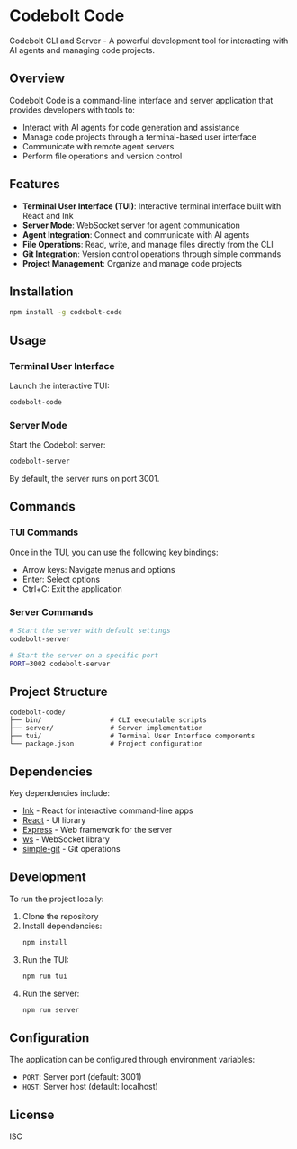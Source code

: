 # Codebolt Code

Codebolt CLI and Server - A powerful development tool for interacting with AI agents and managing code projects.

## Overview

Codebolt Code is a command-line interface and server application that provides developers with tools to:
- Interact with AI agents for code generation and assistance
- Manage code projects through a terminal-based user interface
- Communicate with remote agent servers
- Perform file operations and version control

## Features

- **Terminal User Interface (TUI)**: Interactive terminal interface built with React and Ink
- **Server Mode**: WebSocket server for agent communication
- **Agent Integration**: Connect and communicate with AI agents
- **File Operations**: Read, write, and manage files directly from the CLI
- **Git Integration**: Version control operations through simple commands
- **Project Management**: Organize and manage code projects

## Installation

```bash
npm install -g codebolt-code
```

## Usage

### Terminal User Interface

Launch the interactive TUI:

```bash
codebolt-code
```

### Server Mode

Start the Codebolt server:

```bash
codebolt-server
```

By default, the server runs on port 3001.

## Commands

### TUI Commands

Once in the TUI, you can use the following key bindings:
- Arrow keys: Navigate menus and options
- Enter: Select options
- Ctrl+C: Exit the application

### Server Commands

```bash
# Start the server with default settings
codebolt-server

# Start the server on a specific port
PORT=3002 codebolt-server
```

## Project Structure

```
codebolt-code/
├── bin/                 # CLI executable scripts
├── server/              # Server implementation
├── tui/                 # Terminal User Interface components
└── package.json         # Project configuration
```

## Dependencies

Key dependencies include:
- [Ink](https://github.com/vadimdemedes/ink) - React for interactive command-line apps
- [React](https://reactjs.org/) - UI library
- [Express](https://expressjs.com/) - Web framework for the server
- [ws](https://github.com/websockets/ws) - WebSocket library
- [simple-git](https://github.com/steveukx/git-js) - Git operations

## Development

To run the project locally:

1. Clone the repository
2. Install dependencies:
   ```bash
   npm install
   ```
3. Run the TUI:
   ```bash
   npm run tui
   ```
4. Run the server:
   ```bash
   npm run server
   ```

## Configuration

The application can be configured through environment variables:

- `PORT`: Server port (default: 3001)
- `HOST`: Server host (default: localhost)

## License

ISC